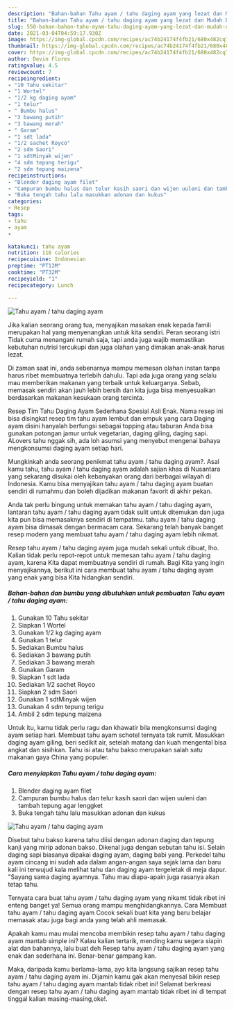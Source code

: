 ```yaml
---
description: "Bahan-bahan Tahu ayam / tahu daging ayam yang lezat dan Mudah Dibuat"
title: "Bahan-bahan Tahu ayam / tahu daging ayam yang lezat dan Mudah Dibuat"
slug: 550-bahan-bahan-tahu-ayam-tahu-daging-ayam-yang-lezat-dan-mudah-dibuat
date: 2021-03-04T04:59:17.930Z
image: https://img-global.cpcdn.com/recipes/ac74b24174f4fb21/680x482cq70/tahu-ayam-tahu-daging-ayam-foto-resep-utama.jpg
thumbnail: https://img-global.cpcdn.com/recipes/ac74b24174f4fb21/680x482cq70/tahu-ayam-tahu-daging-ayam-foto-resep-utama.jpg
cover: https://img-global.cpcdn.com/recipes/ac74b24174f4fb21/680x482cq70/tahu-ayam-tahu-daging-ayam-foto-resep-utama.jpg
author: Devin Flores
ratingvalue: 4.5
reviewcount: 7
recipeingredient:
- "10 Tahu sekitar"
- "1 Wortel"
- "1/2 kg daging ayam"
- "1 telur"
- " Bumbu halus"
- "3 bawang putih"
- "3 bawang merah"
- " Garam"
- "1 sdt lada"
- "1/2 sachet Royco"
- "2 sdm Saori"
- "1 sdtMinyak wijen"
- "4 sdm tepung terigu"
- "2 sdm tepung maizena"
recipeinstructions:
- "Blender daging ayam filet"
- "Campuran bumbu halus dan telur kasih saori dan wijen uuleni dan tambah tepung agar lenggket"
- "Buka tengah tahu lalu masukkan adonan dan kukus"
categories:
- Resep
tags:
- tahu
- ayam
- 

katakunci: tahu ayam  
nutrition: 116 calories
recipecuisine: Indonesian
preptime: "PT12M"
cooktime: "PT32M"
recipeyield: "1"
recipecategory: Lunch

---
```



![Tahu ayam / tahu daging ayam](https://img-global.cpcdn.com/recipes/ac74b24174f4fb21/680x482cq70/tahu-ayam-tahu-daging-ayam-foto-resep-utama.jpg)

Jika kalian seorang orang tua, menyajikan masakan enak kepada famili merupakan hal yang menyenangkan untuk kita sendiri. Peran seorang istri Tidak cuma menangani rumah saja, tapi anda juga wajib memastikan kebutuhan nutrisi tercukupi dan juga olahan yang dimakan anak-anak harus lezat.

Di zaman  saat ini, anda sebenarnya mampu memesan olahan instan tanpa harus ribet membuatnya terlebih dahulu. Tapi ada juga orang yang selalu mau memberikan makanan yang terbaik untuk keluarganya. Sebab, memasak sendiri akan jauh lebih bersih dan kita juga bisa menyesuaikan berdasarkan makanan kesukaan orang tercinta. 

Resep Tim Tahu Daging Ayam Sederhana Spesial Asli Enak. Nama resep ini bisa disingkat resep tim tahu ayam lembut dan empuk yang cara Daging ayam disini hanyalah berfungsi sebagai topping atau taburan Anda bisa gunakan potongan jamur untuk vegetarian, daging giling, daging sapi. ALovers tahu nggak sih, ada loh asumsi yang menyebut mengenai bahaya mengkonsumsi daging ayam setiap hari.

Mungkinkah anda seorang penikmat tahu ayam / tahu daging ayam?. Asal kamu tahu, tahu ayam / tahu daging ayam adalah sajian khas di Nusantara yang sekarang disukai oleh kebanyakan orang dari berbagai wilayah di Indonesia. Kamu bisa menyajikan tahu ayam / tahu daging ayam buatan sendiri di rumahmu dan boleh dijadikan makanan favorit di akhir pekan.

Anda tak perlu bingung untuk memakan tahu ayam / tahu daging ayam, lantaran tahu ayam / tahu daging ayam tidak sulit untuk ditemukan dan juga kita pun bisa memasaknya sendiri di tempatmu. tahu ayam / tahu daging ayam bisa dimasak dengan bermacam cara. Sekarang telah banyak banget resep modern yang membuat tahu ayam / tahu daging ayam lebih nikmat.

Resep tahu ayam / tahu daging ayam juga mudah sekali untuk dibuat, lho. Kalian tidak perlu repot-repot untuk memesan tahu ayam / tahu daging ayam, karena Kita dapat membuatnya sendiri di rumah. Bagi Kita yang ingin menyajikannya, berikut ini cara membuat tahu ayam / tahu daging ayam yang enak yang bisa Kita hidangkan sendiri.

<!--inarticleads1-->

##### Bahan-bahan dan bumbu yang dibutuhkan untuk pembuatan Tahu ayam / tahu daging ayam:

1. Gunakan 10 Tahu sekitar
1. Siapkan 1 Wortel
1. Gunakan 1/2 kg daging ayam
1. Gunakan 1 telur
1. Sediakan  Bumbu halus
1. Sediakan 3 bawang putih
1. Sediakan 3 bawang merah
1. Gunakan  Garam
1. Siapkan 1 sdt lada
1. Sediakan 1/2 sachet Royco
1. Siapkan 2 sdm Saori
1. Gunakan 1 sdtMinyak wijen
1. Gunakan 4 sdm tepung terigu
1. Ambil 2 sdm tepung maizena


Untuk itu, kamu tidak perlu ragu dan khawatir bila mengkonsumsi daging ayam setiap hari. Membuat tahu ayam schotel ternyata tak rumit. Masukkan daging ayam giling, beri sedikit air, setelah matang dan kuah mengental bisa angkat dan sisihkan. Tahu isi atau tahu bakso merupakan salah satu makanan gaya China yang populer. 

<!--inarticleads2-->

##### Cara menyiapkan Tahu ayam / tahu daging ayam:

1. Blender daging ayam filet
1. Campuran bumbu halus dan telur kasih saori dan wijen uuleni dan tambah tepung agar lenggket
1. Buka tengah tahu lalu masukkan adonan dan kukus
<img src="https://img-global.cpcdn.com/steps/44f4143d9459ef6d/160x128cq70/tahu-ayam-tahu-daging-ayam-langkah-memasak-3-foto.jpg" alt="Tahu ayam / tahu daging ayam">

Disebut tahu bakso karena tahu diisi dengan adonan daging dan tepung kanji yang mirip adonan bakso. Dikenal juga dengan sebutan tahu isi. Selain daging sapi biasanya dipakai daging ayam, daging babi yang. Perkedel tahu ayam cincang ini sudah ada dalam angan-angan saya sejak lama dan baru kali ini terwujud kala melihat tahu dan daging ayam tergeletak di meja dapur. &#34;Sayang sama daging ayamnya. Tahu mau diapa-apain juga rasanya akan tetap tahu. 

Ternyata cara buat tahu ayam / tahu daging ayam yang nikamt tidak ribet ini enteng banget ya! Semua orang mampu menghidangkannya. Cara Membuat tahu ayam / tahu daging ayam Cocok sekali buat kita yang baru belajar memasak atau juga bagi anda yang telah ahli memasak.

Apakah kamu mau mulai mencoba membikin resep tahu ayam / tahu daging ayam mantab simple ini? Kalau kalian tertarik, mending kamu segera siapin alat dan bahannya, lalu buat deh Resep tahu ayam / tahu daging ayam yang enak dan sederhana ini. Benar-benar gampang kan. 

Maka, daripada kamu berlama-lama, ayo kita langsung sajikan resep tahu ayam / tahu daging ayam ini. Dijamin kamu gak akan menyesal bikin resep tahu ayam / tahu daging ayam mantab tidak ribet ini! Selamat berkreasi dengan resep tahu ayam / tahu daging ayam mantab tidak ribet ini di tempat tinggal kalian masing-masing,oke!.

